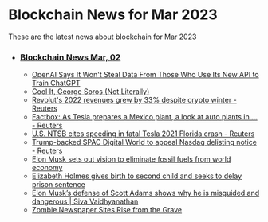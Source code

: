 # Blockchain News for Mar 2023
These are the latest news about blockchain for Mar 2023
- ### [Blockchain News Mar, 02](./02)
    - [OpenAI Says It Won't Steal Data From Those Who Use Its New API to Train ChatGPT](https://gizmodo.com/open-ai-chatgpt-api-bing-google-ai-1850174901) 
    - [Cool It, George Soros (Not Literally)](https://gizmodo.com/george-soros-geoengineering-refreeze-the-arctic-climate-1850172250) 
    - [Revolut's 2022 revenues grew by 33% despite crypto winter - Reuters](https://consent.google.com/ml?continue=https://news.google.com/rss/articles/CBMibGh0dHBzOi8vd3d3LnJldXRlcnMuY29tL2J1c2luZXNzL2ZpbmFuY2UvcmV2b2x1dHMtMjAyMi1yZXZlbnVlcy1ncmV3LWJ5LTMzLWRlc3BpdGUtY3J5cHRvLXdpbnRlci0yMDIzLTAzLTAxL9IBAA?oc%3D5&gl=FR&hl=en-US&pc=n&src=1) 
    - [Factbox: As Tesla prepares a Mexico plant, a look at auto plants in ... - Reuters](https://consent.google.com/ml?continue=https://news.google.com/rss/articles/CBMidWh0dHBzOi8vd3d3LnJldXRlcnMuY29tL2J1c2luZXNzL2F1dG9zLXRyYW5zcG9ydGF0aW9uL3Rlc2xhLXByZXBhcmVzLW1leGljby1wbGFudC1sb29rLWF1dG8tcGxhbnRzLW1leGljby0yMDIzLTAzLTAxL9IBAA?oc%3D5&gl=FR&hl=en-US&pc=n&src=1) 
    - [U.S. NTSB cites speeding in fatal Tesla 2021 Florida crash - Reuters](https://consent.google.com/ml?continue=https://news.google.com/rss/articles/CBMid2h0dHBzOi8vd3d3LnJldXRlcnMuY29tL2J1c2luZXNzL2F1dG9zLXRyYW5zcG9ydGF0aW9uL3VzLW50c2ItY2l0ZXMtc3BlZWRpbmctZmF0YWwtdGVzbGEtMjAyMS1mbG9yaWRhLWNyYXNoLTIwMjMtMDMtMDEv0gEA?oc%3D5&gl=FR&hl=en-US&pc=n&src=1) 
    - [Trump-backed SPAC Digital World to appeal Nasdaq delisting notice - Reuters](https://consent.google.com/ml?continue=https://news.google.com/rss/articles/CBMibWh0dHBzOi8vd3d3LnJldXRlcnMuY29tL3RlY2hub2xvZ3kvdHJ1bXAtYmFja2VkLXNwYWMtZGlnaXRhbC13b3JsZC1hcHBlYWwtbmFzZGFxLWRlbGlzdGluZy1ub3RpY2UtMjAyMy0wMy0wMS_SAQA?oc%3D5&gl=FR&hl=en-US&pc=n&src=1) 
    - [Elon Musk sets out vision to eliminate fossil fuels from world economy](https://www.theguardian.com/technology/2023/mar/01/elon-musk-tesla-fossil-fuels-economy) 
    - [Elizabeth Holmes gives birth to second child and seeks to delay prison sentence](https://www.theguardian.com/technology/2023/mar/01/elizabeth-holmes-second-child-theranos-prison-sentence-delay) 
    - [Elon Musk’s defense of Scott Adams shows why he is misguided and dangerous | Siva Vaidhyanathan](https://www.theguardian.com/commentisfree/2023/mar/01/elon-musks-defense-of-scott-adams-shows-why-he-is-misguided-and-dangerous) 
    - [Zombie Newspaper Sites Rise from the Grave](https://tech.slashdot.org/story/23/03/01/189239/zombie-newspaper-sites-rise-from-the-grave) 
